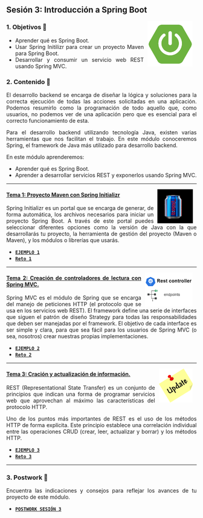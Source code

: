 ## Sesión 3: Introducción a Spring Boot

<img src=".github/assets/img/boot.png" align="right" height="120" hspace="10">
<div style="text-align: justify;">

### 1. Objetivos :dart:

- Aprender qué es Spring Boot.
- Usar Spring Initilizr para crear un proyecto Maven para Spring Boot.
- Desarrollar y consumir un servicio web REST usando Spring MVC.


### 2. Contenido :blue_book:

El desarrollo backend se encarga de diseñar la lógica y soluciones para la correcta ejecución de todas las acciones solicitadas en una aplicación. Podemos resumirlo como la programación de todo aquello que, como usuarios, no podemos ver de una aplicación pero que es esencial para el correcto funcionamiento de esta. 

Para el desarrollo backend utilizando tecnología Java, existen varias herramientas que nos facilitan el trabajo. En este módulo conoceremos Spring, el framework de Java más utilizado para desarrollo backend.

En este módulo aprenderemos:

- Aprender qué es Spring Boot.
- Aprender a desarrollar servicios REST y exponerlos usando Spring MVC.

---

<img src=".github/assets/img/boost.png" align="right" height="90" hspace="10">

#### <ins>Tema 1: Proyecto Maven con Spring Initializr</ins>

Spring Initializr es un portal que se encarga de generar, de forma automática, los archivos necesarios para iniciar un proyecto Spring Boot. A través de este portal puedes seleccionar diferentes opciones como la versión de Java con la que desarrollarás tu proyecto, la herramienta de gestión del proyecto (Maven o Maven), y los módulos o librerías que usarás.

- [**`EJEMPLO 1`**](./Ejemplo-01)
- [**`Reto 1`**](./Reto-01)

---

<img src=".github/assets/img/spring-boot-controller.png" align="right" height="90" hspace="10">

#### <ins>Tema 2: Creación de controladores de lectura con Spring MVC.</ins>

Spring MVC es el módulo de Spring que se encarga del manejo de peticiones HTTP (el protocolo que se usa en los servicios web REST). El framework define una serie de interfaces que siguen el patrón de diseño Strategy para todas las responsabilidades que deben ser manejadas por el framework. El objetivo de cada interface es ser simple y clara, para que sea fácil para los usuarios de Spring MVC (o sea, nosotros) crear nuestras propias implementaciones.

- [**`EJEMPLO 2`**](./Ejemplo-02)
- [**`Reto 2`**](./Reto-02)

---

<img src=".github/assets/img/update.png" align="right" height="90" hspace="10">

#### <ins>Tema 3: Cración y actualización de información.</ins>

REST (Representational State Transfer) es un conjunto de principios que indican una forma de programar servicios web que aprovechan al máximo las características del protocolo HTTP.

Uno de los puntos más importantes de REST es el uso de los métodos HTTP de forma explícita. Este principio establece una correlación individual entre las operaciones CRUD (crear, leer, actualizar y borrar) y los métodos HTTP.

- [**`EJEMPLO 3`**](./Ejemplo-03)
- [**`Reto 3`**](./Reto-03)

---  

### 3. Postwork :memo:

Encuentra las indicaciones y consejos para reflejar los avances de tu proyecto de este módulo.

- [**`POSTWORK SESIÓN 3`**](./Postwork/)

<br/>

</div>
